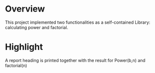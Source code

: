 # Overview

This project implemented two functionalities as a self-contained Library: calculating power and factorial.

# Highlight
A report heading is printed together with the result for Power(b,n) and factorial(n)